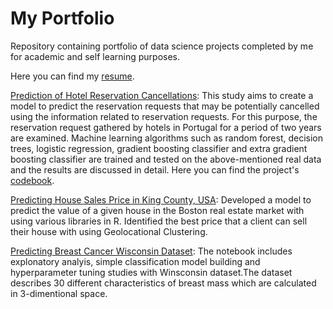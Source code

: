 # My Portfolio

Repository containing portfolio of data science projects completed by me for academic and self learning purposes.

Here you can find my [resume](https://github.com/oguzkirazdiken/msc-files/blob/master/Oguz's%20Resume.pdf).


[Prediction of Hotel Reservation Cancellations](https://oguzkirazdiken.github.io/oguz.kirazdiken/Capstone%20Project%20Report%20_Prediction%20of%20Hotel%20Reservation%20Cancellations.pdf): This study aims to create a model to predict the reservation requests that may be potentially cancelled using the information related to reservation requests. For this purpose, the reservation request gathered by hotels in Portugal for a period of two years are examined. Machine learning algorithms such as random forest, decision trees, logistic regression, gradient boosting classifier and extra gradient boosting classifier are trained and tested on the above-mentioned real data and the results are discussed in detail. Here you can find the project's [codebook](https://oguzkirazdiken.github.io/oguz.kirazdiken/Hotel%20Booking%20Demand%20Prediction.html).

[Predicting House Sales Price in King County, USA](https://oguzkirazdiken.github.io/oguz.kirazdiken/Project%20MA%E2%80%93Tamirane.html): Developed a model to predict the value of a given house in the Boston real estate market with using various libraries in R. Identified the best price that a client can sell their house with using Geolocational Clustering.

[Predicting Breast Cancer Wisconsin Dataset](https://oguzkirazdiken.github.io/oguz.kirazdiken/Breast%20Cancer%20Wisconsin%20(Diagnostic)%20Data%20Set%20Term%20Project.html): The notebook includes explonatory analyis, simple classification model building and hyperparameter tuning studies with Winsconsin dataset.The dataset describes 30 different characteristics of breast mass which are calculated in 3-dimentional space. 

 
